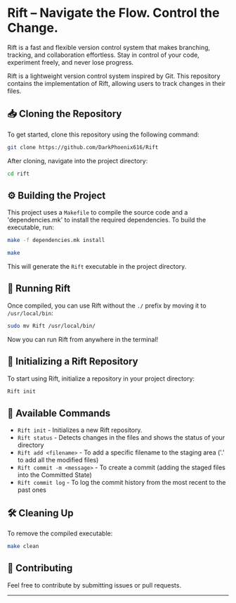 # Rift – Navigate the Flow. Control the Change.

Rift is a fast and flexible version control system that makes branching, tracking, and collaboration effortless. Stay in control of your code, experiment freely, and never lose progress.


Rift is a lightweight version control system inspired by Git. This repository contains the implementation of Rift, allowing users to track changes in their files.

## 📥 Cloning the Repository

To get started, clone this repository using the following command:

```sh
git clone https://github.com/DarkPhoenix616/Rift
```

After cloning, navigate into the project directory:

```sh
cd rift
```

## ⚙️ Building the Project

This project uses a `Makefile` to compile the source code and a 'dependencies.mk' to install the required dependencies. To build the executable, run:

```sh
make -f dependencies.mk install
```

```sh
make
```

This will generate the `Rift` executable in the project directory.

## 🚀 Running Rift

Once compiled, you can use Rift without the `./` prefix by moving it to `/usr/local/bin`:

```sh
sudo mv Rift /usr/local/bin/
```

Now you can run Rift from anywhere in the terminal!

## 📌 Initializing a Rift Repository

To start using Rift, initialize a repository in your project directory:

```sh
Rift init
```

## 📄 Available Commands

- `Rift init` - Initializes a new Rift repository.
- `Rift status` - Detects changes in the files and shows the status of your directory
- `Rift add <filename>` - To add a specific filename to the staging area ('.' to add all the modified files)
- `Rift commit -m <message>` - To create a commit (adding the staged files into the Committed State)
- `Rift commit log` - To log the commit history from the most recent to the past ones


## 🛠 Cleaning Up

To remove the compiled executable:

```sh
make clean
```

## 🤝 Contributing

Feel free to contribute by submitting issues or pull requests.

---


